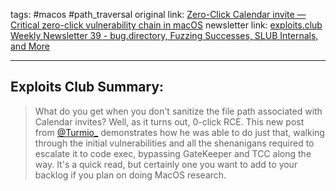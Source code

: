 tags:  #macos #path_traversal 
original link: [Zero-Click Calendar invite — Critical zero-click vulnerability chain in macOS](https://mikko-kenttala.medium.com/zero-click-calendar-invite-critical-zero-click-vulnerability-chain-in-macos-a7a434fc887b) 
newsletter link: [exploits.club Weekly Newsletter 39 - bug.directory, Fuzzing Successes, SLUB Internals, and More](https://blog.exploits.club/exploits-club-weekly-newsletter-39-bug-directory-fuzzing-successes-slub-internals-and-more-2/)

---
## Exploits Club Summary:
> What do you get when you don't sanitize the file path associated with Calendar invites? Well, as it turns out, 0-click RCE. This new post from [@Turmio_](https://x.com/Turmio_) demonstrates how he was able to do just that, walking through the initial vulnerabilities and all the shenanigans required to escalate it to code exec, bypassing GateKeeper and TCC along the way. It's a quick read, but certainly one you want to add to your backlog if you plan on doing MacOS research.